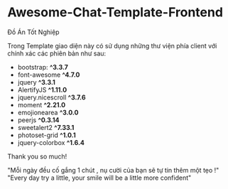 # Awesome-Chat-Template-Frontend
Đồ Án Tốt Nghiệp

Trong Template giao diện này có sử dụng những thư viện phía client với chính xác các phiên bản như sau:
- bootstrap: **^3.3.7**
- font-awesome **^4.7.0**
- jquery **^3.3.1**
- AlertifyJS **^1.11.0**
- jquery.nicescroll **^3.7.6**
- moment **^2.21.0**
- emojionearea **^3.0.0**
- peerjs **^0.3.14**
- sweetalert2 **^7.33.1**
- photoset-grid **^1.0.1**
- jquery-colorbox **^1.6.4**

Thank you so much!

"Mỗi ngày đều cố gắng 1 chút , nụ cười của bạn sẽ tự tin thêm một tẹo !"
"Every day try a little, your smile will be a little more confident"

